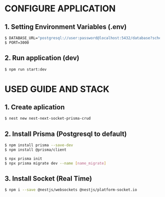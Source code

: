 # CONFIGURE APPLICATION

## 1. Setting Environment Variables (.env)

```bash
$ DATABASE_URL="postgresql://user:password@localhost:5432/database?schema=public"
$ PORT=3000
```

## 2. Run application (dev)
```bash
$ npm run start:dev
```

# USED ​​GUIDE AND STACK

## 1. Create aplication

```bash
$ nest new nest-next-socket-prisma-crud
```

## 2. Install Prisma (Postgresql to default)

```bash
$ npm install prisma --save-dev
$ npm install @prisma/client

$ npx prisma init
$ npx prisma migrate dev --name [name_migrate]
```

## 3. Install Socket (Real Time)

```bash
$ npm i --save @nestjs/websockets @nestjs/platform-socket.io
```